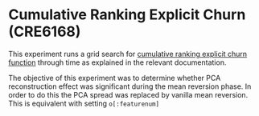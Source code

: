 # Cumulative Ranking Explicit Churn (CRE6168)

This experiment runs a grid search for [cumulative ranking explicit churn function](https://github.com/ahmetumutdurmus/kareexperiments/blob/master/docs/src/The%20Experiment%20Log.md#cumulative-ranking-explicit-churn-cre)
through time as explained in the relevant documentation. 

The objective of this experiment was to determine whether PCA reconstruction effect was significant during the mean reversion phase. 
In order to do this the PCA spread was replaced by vanilla mean reversion. This is equivalent with setting `o[:featurenum]` 
